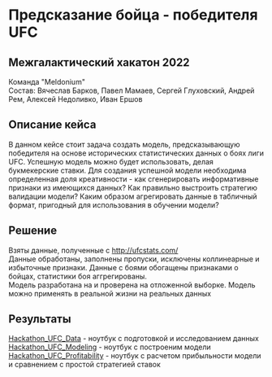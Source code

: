 # Предсказание бойца - победителя UFC
## Межгалактический хакатон 2022
Команда "Meldonium" <br/>
Состав: Вячеслав Барков, Павел Мамаев, Сергей Глуховский, Андрей Рем, Алексей Недоливко, Иван Ершов

## Описание кейса
В данном кейсе стоит задача создать модель, предсказывающую победителя на основе исторических статистических данных о боях лиги UFC. Успешную модель можно будет использовать, делая букмекерские ставки. 
Для создания успешной модели необходима определенная доля креативности - как сгенерировать информативные признаки из имеющихся данных? Как правильно выстроить стратегию валидации модели? Каким образом агрегировать данные в табличный формат, пригодный для использования в обучении модели?

## Решение
Взяты данные, полученные с http://ufcstats.com/ <br/>
Данные обработаны, заполнены пропуски, исключены коллинеарные и избыточные признаки. Данные с боями обогащены признаками о бойцах, статистики боя аггрегированы. <br/>
Модель разработана на и проверена на отложенной выборке. Модель можно применять в реальной жизни на реальных данных

## Результаты
[Hackathon_UFC_Data](Hackathon_UFC_Data.ipynb) - ноутбук с подготовкой и исследованием данных <br/>
[Hackathon_UFC_Modeling](Hackathon_UFC_Modeling.ipynb) - ноутбук с построеним модели <br/>
[Hackathon_UFC_Profitability](Hackathon_UFC_Profitability.ipynb) - ноутбук с расчетом прибыльности модели и сравнением с простой стратегией ставок
